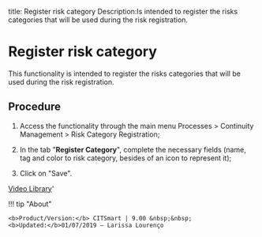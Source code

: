 title: Register risk category
Description:Is intended to register the risks categories that will be used during the risk registration.
# Register risk category

This functionality is intended to register the risks categories that will be used during the risk registration.

Procedure
-------------

1.  Access the functionality through the main menu Processes \> Continuity
    Management \> Risk Category Registration;

2.  In the tab "**Register Category**", complete the necessary fields (name, tag
    and color to risk category, besides of an icon to represent it);

3.  Click on "Save".

<i class='fa fa-youtube-play  fa-2x' style='color:#97ce17;vertical-align: middle;'> </i> [Video Library](https://www.youtube.com/playlist?list=PLB5qK2uzf2RPwpIsGu97d5LVHeTNzpTMC)'

!!! tip "About"

    <b>Product/Version:</b> CITSmart | 9.00 &nbsp;&nbsp;
    <b>Updated:</b>01/07/2019 – Larissa Lourenço
